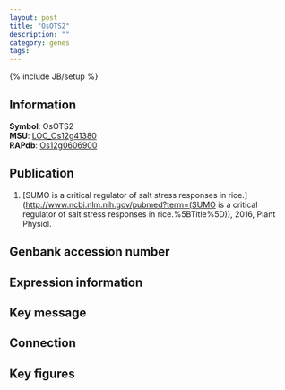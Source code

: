 ```yaml
---
layout: post
title: "OsOTS2"
description: ""
category: genes
tags: 
---
```

{% include JB/setup %}

## Information
__Symbol__: OsOTS2  
__MSU__: [LOC_Os12g41380](http://rice.plantbiology.msu.edu/cgi-bin/ORF_infopage.cgi?orf=LOC_Os12g41380)  
__RAPdb__: [Os12g0606900](http://rapdb.dna.affrc.go.jp/viewer/gbrowse_details/irgsp1?name=Os12g0606900)  

## Publication
1. [SUMO is a critical regulator of salt stress responses in rice.](http://www.ncbi.nlm.nih.gov/pubmed?term=(SUMO is a critical regulator of salt stress responses in rice.%5BTitle%5D)), 2016, Plant Physiol.

## Genbank accession number

## Expression information

## Key message

## Connection

## Key figures


